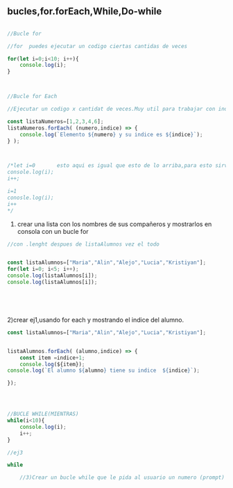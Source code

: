 ## bucles,for.forEach,While,Do-while


```js

//Bucle for

//for  puedes ejecutar un codigo ciertas cantidas de veces

for(let i=0;i<10; i++){
    console.log(i);
}



//Bucle for Each

//Ejecutar un codigo x cantidat de veces.Muy util para trabajar con indices y podemos acceder tanto al valor como a su indice.

const listaNumeros=[1,2,3,4,6];
listaNumeros.forEach( (numero,indice) => {
    console.log(`Elemento ${numero} y su indice es ${indice}`);
} );



/*let i=0       esto aqui es igual que esto de lo arriba,para esto sirve el bucle for para ahorrarnos codigo.
console.log(i);
i++;

i=1
conosle.log(i);
i++
*/


```

1) crear una lista con los nombres de sus compañeros y mostrarlos en consola con un bucle for



```js
//con .lenght despues de listaAlumnos vez el todo 


const listaAlumnos=["Maria","Alin","Alejo","Lucia","Kristiyan"];
for(let i=0; i<5; i++);
console.log(listaAlumnos[i]);
console.log(listaAlumnos[i]);






```

2)crear ej1,usando for each y mostrando el indice del alumno.


```js
const listaAlumnos=["Maria","Alin","Alejo","Lucia","Kristiyan"];


listaAlumnos.forEach( (alumno,indice) => {
    const item =indice+1;
    console.log(${item});
console.log(`El alumno ${alumno} tiene su indice  ${indice}`);

});




```

```js

//BUCLE WHILE(MIENTRAS)
while(i<10){
    console.log(i);
    i++;
}

//ej3

while

    //3)Crear un bucle while que le pida al usuario un numero (prompt)  y los vaya sumando hasta que el usuario ingrese el valor 0.Mostrar el total.